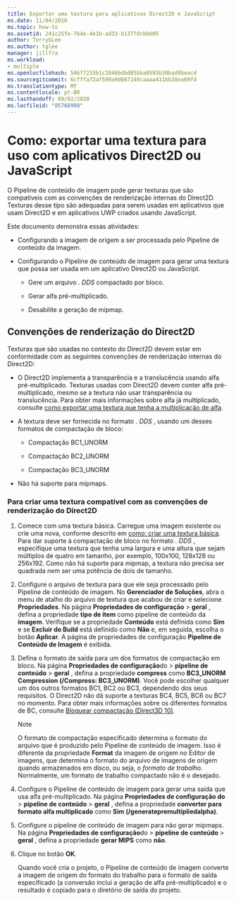 ```yaml
---
title: Exportar uma textura para aplicativos Direct2D e JavaScript
ms.date: 11/04/2016
ms.topic: how-to
ms.assetid: 241c25fe-764e-4e1b-ad32-b1377dcbb605
author: TerryGLee
ms.author: tglee
manager: jillfra
ms.workload:
- multiple
ms.openlocfilehash: 546f7255b1c2846bdbd05bba0593b30bad9beacd
ms.sourcegitcommit: 6cfffa72af599a9d667249caaaa411bb28ea69fd
ms.translationtype: MT
ms.contentlocale: pt-BR
ms.lasthandoff: 09/02/2020
ms.locfileid: "85768998"
---
```

# <a name="how-to-export-a-texture-for-use-with-direct2d-or-javascript-apps"></a>Como: exportar uma textura para uso com aplicativos Direct2D ou JavaScript

O Pipeline de conteúdo de imagem pode gerar texturas que são compatíveis com as convenções de renderização internas do Direct2D. Texturas desse tipo são adequadas para serem usadas em aplicativos que usam Direct2D e em aplicativos UWP criados usando JavaScript.

Este documento demonstra essas atividades:

- Configurando a imagem de origem a ser processada pelo Pipeline de conteúdo da imagem.

- Configurando o Pipeline de conteúdo de imagem para gerar uma textura que possa ser usada em um aplicativo Direct2D ou JavaScript.

  - Gere um arquivo *. DDS* compactado por bloco.

  - Gerar alfa pré-multiplicado.

  - Desabilite a geração de mipmap.

## <a name="rendering-conventions-in-direct2d"></a>Convenções de renderização do Direct2D

Texturas que são usadas no contexto do Direct2D devem estar em conformidade com as seguintes convenções de renderização internas do Direct2D:

- O Direct2D implementa a transparência e a translucência usando alfa pré-multiplicado. Texturas usadas com Direct2D devem conter alfa pré-multiplicado, mesmo se a textura não usar transparência ou translucência. Para obter mais informações sobre alfa já multiplicado, consulte [como exportar uma textura que tenha a multiplicação de alfa](../designers/how-to-export-a-texture-that-has-premultiplied-alpha.md).

- A textura deve ser fornecida no formato *. DDS* , usando um desses formatos de compactação de bloco:

  - Compactação BC1_UNORM

  - Compactação BC2_UNORM

  - Compactação BC3_UNORM

- Não há suporte para mipmaps.

### <a name="to-create-a-texture-thats-compatible-with-direct2d-rendering-conventions"></a>Para criar uma textura compatível com as convenções de renderização do Direct2D

1. Comece com uma textura básica. Carregue uma imagem existente ou crie uma nova, conforme descrito em [como: criar uma textura básica](../designers/how-to-create-a-basic-texture.md). Para dar suporte à compactação de bloco no formato *. DDS* , especifique uma textura que tenha uma largura e uma altura que sejam múltiplos de quatro em tamanho, por exemplo, 100x100, 128x128 ou 256x192. Como não há suporte para mipmap, a textura não precisa ser quadrada nem ser uma potência de dois de tamanho.

2. Configure o arquivo de textura para que ele seja processado pelo Pipeline de conteúdo de imagem. No **Gerenciador de Soluções**, abra o menu de atalho do arquivo de textura que acabou de criar e selecione **Propriedades**. Na página **Propriedades de configuração**  >  **geral** , defina a propriedade **tipo de item** como pipeline de conteúdo da **imagem**. Verifique se a propriedade **Conteúdo** está definida como **Sim** e se **Excluir do Build** está definido como **Não** e, em seguida, escolha o botão **Aplicar**. A página de propriedades de configuração **Pipeline de Conteúdo de Imagem** é exibida.

3. Defina o formato de saída para um dos formatos de compactação em bloco. Na página **Propriedades de configuração**do  >  **pipeline de conteúdo**  >  **geral** , defina a propriedade **compress** como **BC3_UNORM Compression (/Compress: BC3_UNORM)**. Você pode escolher qualquer um dos outros formatos BC1, BC2 ou BC3, dependendo dos seus requisitos. O Direct2D não dá suporte a texturas BC4, BC5, BC6 ou BC7 no momento. Para obter mais informações sobre os diferentes formatos de BC, consulte [Bloquear compactação (Direct3D 10)](/windows/desktop/direct3d10/d3d10-graphics-programming-guide-resources-block-compression).

   > [!NOTE]
   > O formato de compactação especificado determina o formato do arquivo que é produzido pelo Pipeline de conteúdo de imagem. Isso é diferente da propriedade **Format** da imagem de origem no Editor de imagens, que determina o formato do arquivo de imagens de origem quando armazenados em disco, ou seja, o *formato de trabalho*. Normalmente, um formato de trabalho compactado não é o desejado.

4. Configure o Pipeline de conteúdo de imagem para gerar uma saída que usa alfa pré-multiplicado. Na página **Propriedades de configuração do**  >  **pipeline de conteúdo**  >  **geral** , defina a propriedade **converter para formato alfa multiplicado** como **Sim (/generatepremultipliedalpha)**.

5. Configure o pipeline de conteúdo de imagem para não gerar mipmaps. Na página **Propriedades de configuração**do  >  **pipeline de conteúdo**  >  **geral** , defina a propriedade **gerar MIPS** como **não**.

6. Clique no botão **OK**.

   Quando você cria o projeto, o Pipeline de conteúdo de imagem converte a imagem de origem do formato do trabalho para o formato de saída especificado (a conversão inclui a geração de alfa pré-multiplicado) e o resultado é copiado para o diretório de saída do projeto.
